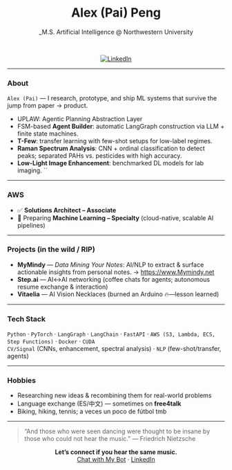 
<div align="center">

# Alex (Pai) Peng  
_M.S. Artificial Intelligence @ Northwestern University

<br/>

[![LinkedIn](https://img.shields.io/badge/LinkedIn-Alex%20Peng-000?style=flat&logo=linkedin)](https://www.linkedin.com/in/alex-peng-8aa782199/)

</div>

---

### About
`Alex (Pai)` — I research, prototype, and ship ML systems that survive the jump from paper → product.

- UPLAW: Agentic Planning Abstraction Layer
- FSM-based **Agent Builder**: automatic LangGraph construction via LLM + finite state machines.
- **T-Few**: transfer learning with few-shot setups for low-label regimes.
- **Raman Spectrum Analysis**: CNN + ordinal classification to detect peaks; separated PAHs vs. pesticides with high accuracy.
- **Low-Light Image Enhancement**: benchmarked DL models for lab imaging.
``
---

### AWS
- ✅ **Solutions Architect – Associate**
- 🎯 Preparing **Machine Learning – Specialty** (cloud-native, scalable AI pipelines)

---

### Projects (in the wild / RIP)
- **MyMindy** — _Data Mining Your Notes_: AI/NLP to extract & surface actionable insights from personal notes. → https://www.Mymindy.net
- **Step.ai** — AI↔AI networking (coffee chats for agents; autonomous resume exchange & interaction)
- **Vitaelia** — AI Vision Necklaces (burned an Arduino 🔥—lesson learned)

---

### Tech Stack
`Python` · `PyTorch` · `LangGraph` · `LangChain` · `FastAPI` · `AWS (S3, Lambda, ECS, Step Functions)` · `Docker` · `CUDA`  
`CV/Signal` (CNNs, enhancement, spectral analysis) · `NLP` (few-shot/transfer, agents)

---

### Hobbies
- Researching new ideas & recombining them for real-world problems  
- Language exchange (ES/中文) — sometimes on **free4talk**  
- Biking, hiking, tennis; a veces un poco de fútbol tmb

---

> “And those who were seen dancing were thought to be insane by those who could not hear the music.” — Friedrich Nietzsche

<div align="center">
  
**Let’s connect if you hear the same music.**  
[Chat with My Bot](https://paipeline-anythingaboutme-appchatbot-tut6g2.streamlit.app/) · [LinkedIn](https://www.linkedin.com/in/alex-peng-8aa782199/)

</div>
